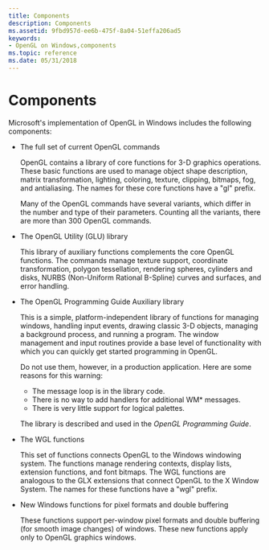 ```yaml
---
title: Components
description: Components
ms.assetid: 9fbd957d-ee6b-475f-8a04-51effa206ad5
keywords:
- OpenGL on Windows,components
ms.topic: reference
ms.date: 05/31/2018
---
```


# Components

Microsoft's implementation of OpenGL in Windows includes the following components:

-   The full set of current OpenGL commands

    OpenGL contains a library of core functions for 3-D graphics operations. These basic functions are used to manage object shape description, matrix transformation, lighting, coloring, texture, clipping, bitmaps, fog, and antialiasing. The names for these core functions have a "gl" prefix.

    Many of the OpenGL commands have several variants, which differ in the number and type of their parameters. Counting all the variants, there are more than 300 OpenGL commands.

-   The OpenGL Utility (GLU) library

    This library of auxiliary functions complements the core OpenGL functions. The commands manage texture support, coordinate transformation, polygon tessellation, rendering spheres, cylinders and disks, NURBS (Non-Uniform Rational B-Spline) curves and surfaces, and error handling.

-   The OpenGL Programming Guide Auxiliary library

    This is a simple, platform-independent library of functions for managing windows, handling input events, drawing classic 3-D objects, managing a background process, and running a program. The window management and input routines provide a base level of functionality with which you can quickly get started programming in OpenGL.

    Do not use them, however, in a production application. Here are some reasons for this warning:

    -   The message loop is in the library code.
    -   There is no way to add handlers for additional WM\* messages.
    -   There is very little support for logical palettes.

    The library is described and used in the *OpenGL Programming Guide*.

-   The WGL functions

    This set of functions connects OpenGL to the Windows windowing system. The functions manage rendering contexts, display lists, extension functions, and font bitmaps. The WGL functions are analogous to the GLX extensions that connect OpenGL to the X Window System. The names for these functions have a "wgl" prefix.

-   New Windows functions for pixel formats and double buffering

    These functions support per-window pixel formats and double buffering (for smooth image changes) of windows. These new functions apply only to OpenGL graphics windows.

 

 





